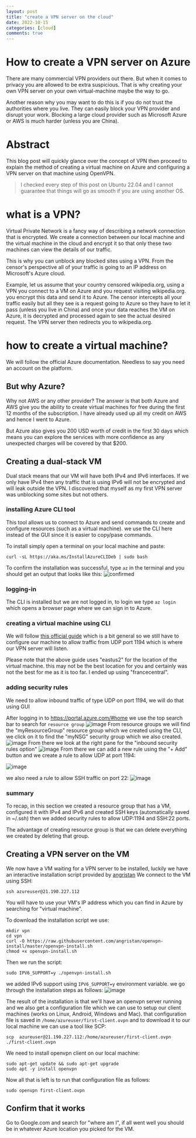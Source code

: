 ```yaml
---
layout: post
title: "create a VPN server on the cloud"
date: 2022-10-15
categories: [cloud]
comments: true
---
```



# How to create a VPN server on Azure
There are many commercial VPN providers out there. But when it comes to privacy you are allowed to be extra suspicious. That is why creating your own VPN server on your own virtual-machine maybe the way to go.

Another reason why you may want to do this is if you do not trust the authorities where you live. They can easily block your VPN provider and disrupt your work. Blocking a large cloud provider such as Microsoft Azure or AWS is much harder (unless you are China).

# Abstract
This blog post will quickly glance over the concept of VPN then proceed to explain the method of creating a virtual machine on Azure and configuring a VPN server on that machine using OpenVPN.

>I checked every step of this post on Ubuntu 22.04 and I cannot guarantee that things will go as smooth if you are using another OS.

# what is a VPN?
Virtual Private Network is a fancy way of describing a network connection that is encrypted. We create a connection between our local machine and the virtual machine in the cloud and encrypt it so that only these two machines can view the details of our traffic.

This is why you can unblock any blocked sites using a VPN. From the censor's perspective all of your traffic is going to an IP address on Microsoft's Azure cloud. 

Example, let us assume that your country censored wikipedia.org, using a VPN you connect to a VM on Azure and you request visiting wikipedia.org. you encrypt this data and send it to Azure. The censor intercepts all your traffic easily but all they see is a request going to Azure so they have to let it pass (unless you live in China) and once your data reaches the VM on Azure, it is decrypted and processed again to see the actual desired request. The VPN server then redirects you to wikipedia.org.

# how to create a virtual machine?
We will follow the official Azure documentation. Needless to say you need an account on the platform.

## But why Azure?
Why not AWS or any other provider?
The answer is that both Azure and AWS give you the ability to create virtual machines for free during the first 12 months of the subscription. I have already used up all my credit on AWS and hence I went to Azure.

But Azure also gives you 200 USD worth of credit in the first 30 days which means you can explore the services with more confidence as any unexpected charges will be covered by that $200.

## Creating a dual-stack VM
Dual stack means that our VM will have both IPv4 and IPv6 interfaces. If we only have IPv4 then any traffic that is using IPv6 will not be encrypted and will leak outside the VPN. I discovered that myself as my first VPN server was unblocking some sites but not others.


### installing Azure CLI tool
This tool allows us to connect to Azure and send commands to create and configure resources (such as a virtual machine). we use the CLI here instead of the GUI since it is easier to copy/pase commands.

To install simply open a terminal on your local machine and paste:
```
curl -sL https://aka.ms/InstallAzureCLIDeb | sudo bash
```
To confirm the installation was successful, type `az` in the terminal and you should get an output that looks like this:
![confirmed](./az.png "cli works")

### logging-in
The CLI is installed but we are not logged in, to login we type `az login` which opens a browser page where we can sign in to Azure.


### creating a virtual machine using CLI
We will follow [this official guide](https://learn.microsoft.com/en-us/azure/virtual-network/ip-services/create-vm-dual-stack-ipv6-cli "create-vm-dual-stack-ipv6-cli") which is a bit general so we still have to configure our machine to allow traffic from UDP port 1194 which is where our VPN server will listen.

Please note that the above guide uses "eastus2" for the location of the virtual machine. this may not be the best location for you and certainly was not the best for me as it is too far. I ended up using "francecentral".

### adding security rules
We need to allow inbound traffic of type UDP on port 1194, we will do that using GUI

After logging in to https://portal.azure.com/#home we use the top search bar to search for `resource group`
![image](./portal.png)
From resource groups we will find the "myResourceGroup" resource group which we created using the CLI, we click on it to find the "myNSG" security group which we also created.
![image](./security.png)
From there we look at the right pane for the "inbound security rules option"
![image](./inbound.png)
From there we can add a new rule using the "+ Add" button and we create a rule to allow UDP at port 1194:

![image](./udp.png)

we also need a rule to allow SSH traffic on port 22:
![image](./ssh.png)


### summary
To recap, in this section we created a resource group that has a VM, configured it with IPv4 and IPv6 and created SSH keys (automatically saved in ~/.ssh) then we added security rules to allow UDP:1194 and SSH:22 ports.

The advantage of creating resource group is that we can delete everything we created by deleting that group.
## Creating a VPN server on the VM
We now have a VM waiting for a VPN server to be installed, luckily we have an interactive installation script provided by [angristan](https://github.com/angristan/openvpn-install "install openvpn")
We connect to the VM using SSH:
```
ssh azureuser@21.190.227.112
```
You will have to use your VM's IP address which you can find in Azure by searching for "virtual machine".

To download the installation script we use:
```
mkdir vpn
cd vpn
curl -O https://raw.githubusercontent.com/angristan/openvpn-install/master/openvpn-install.sh
chmod +x openvpn-install.sh
```
Then we run the script:
```
sudo IPV6_SUPPORT=y ./openvpn-install.sh
```
we added IPv6 support using `IPV6_SUPPORT=y` environment variable.
we go through the installation steps as follows:
![image](./openvpn.png)

The result of the installation is that we'll have an openvpn server running and we also get a configuration file which we can use to setup our client machines (works on Linux, Android, Windows and Mac). that configuration file is saved in
`/home/azureuser/first-client.ovpn` and to download it to our local machine we can use a tool like SCP:
```
scp  azureuser@21.190.227.112:/home/azureuser/first-client.ovpn ./first-client.ovpn
```
We need to install openvpn client on our local machine:
```
sudo apt-get update && sudo apt-get upgrade
sudo apt -y install openvpn
```
Now all that is left is to run that configuration file as follows:
```
sudo openvpn first-client.ovpn
```
## Confirm that it works
Go to Google.com and search for "where am I", if all went well you should be in whatever Azure location you picked for the VM. 